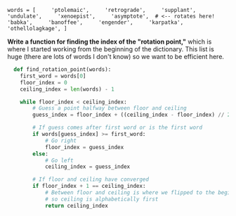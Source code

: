
  `words = [     'ptolemaic',     'retrograde',     'supplant',     'undulate',     'xenoepist',     'asymptote',  # <-- rotates here!     'babka',     'banoffee',     'engender',     'karpatka',     'othellolagkage', ]`

**Write a function for finding the index of the "rotation point,"** which is where I started working from the beginning of the dictionary. This list is huge (there are lots of words I don't know) so we want to be efficient here.

```python
  def find_rotation_point(words):
    first_word = words[0]
    floor_index = 0
    ceiling_index = len(words) - 1

    while floor_index < ceiling_index:
        # Guess a point halfway between floor and ceiling
        guess_index = floor_index + ((ceiling_index - floor_index) // 2)

        # If guess comes after first word or is the first word
        if words[guess_index] >= first_word:
            # Go right
            floor_index = guess_index
        else:
            # Go left
            ceiling_index = guess_index

        # If floor and ceiling have converged
        if floor_index + 1 == ceiling_index:
            # Between floor and ceiling is where we flipped to the beginning
            # so ceiling is alphabetically first
            return ceiling_index
```